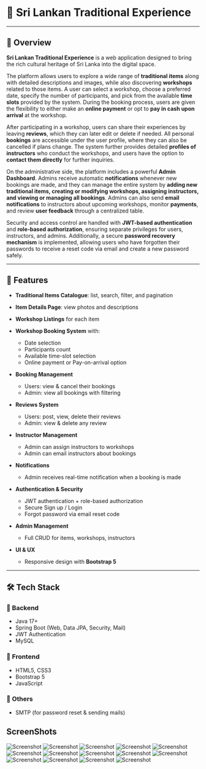 # 🌸 Sri Lankan Traditional Experience  

---

## 📖 Overview  

**Sri Lankan Traditional Experience** is a web application designed to bring the rich cultural heritage of Sri Lanka into the digital space.  

The platform allows users to explore a wide range of **traditional items** along with detailed descriptions and images, while also discovering **workshops** related to those items. A user can select a workshop, choose a preferred date, specify the number of participants, and pick from the available **time slots** provided by the system. During the booking process, users are given the flexibility to either make an **online payment** or opt to **pay in cash upon arrival** at the workshop.  

After participating in a workshop, users can share their experiences by leaving **reviews**, which they can later edit or delete if needed. All personal **bookings** are accessible under the user profile, where they can also be cancelled if plans change. The system further provides detailed **profiles of instructors** who conduct the workshops, and users have the option to **contact them directly** for further inquiries.  

On the administrative side, the platform includes a powerful **Admin Dashboard**. Admins receive automatic **notifications** whenever new bookings are made, and they can manage the entire system by **adding new traditional items, creating or modifying workshops, assigning instructors, and viewing or managing all bookings**. Admins can also send **email notifications** to instructors about upcoming workshops, monitor **payments**, and review **user feedback** through a centralized table.  

Security and access control are handled with **JWT-based authentication** and **role-based authorization**, ensuring separate privileges for users, instructors, and admins. Additionally, a secure **password recovery mechanism** is implemented, allowing users who have forgotten their passwords to receive a reset code via email and create a new password safely.  

---

## 🚀 Features  

- **Traditional Items Catalogue**: list, search, filter, and pagination  
- **Item Details Page**: view photos and descriptions  
- **Workshop Listings** for each item  
- **Workshop Booking System** with:  
  - Date selection  
  - Participants count  
  - Available time-slot selection  
  - Online payment or Pay-on-arrival option  

- **Booking Management**  
  - Users: view & cancel their bookings  
  - Admin: view all bookings with filtering  

- **Reviews System**  
  - Users: post, view, delete their reviews  
  - Admin: view & delete any review  

- **Instructor Management**  
  - Admin can assign instructors to workshops  
  - Admin can email instructors about bookings  

- **Notifications**  
  - Admin receives real-time notification when a booking is made  

- **Authentication & Security**  
  - JWT authentication + role-based authorization  
  - Secure Sign up / Login  
  - Forgot password via email reset code  

- **Admin Management**  
  - Full CRUD for items, workshops, instructors  

- **UI & UX**  
  - Responsive design with **Bootstrap 5**  

---

## 🛠 Tech Stack  

### 🔹 Backend  
- Java 17+  
- Spring Boot (Web, Data JPA, Security, Mail)  
- JWT Authentication  
- MySQL  

### 🔹 Frontend  
- HTML5, CSS3  
- Bootstrap 5  
- JavaScript  

### 🔹 Others  
- SMTP (for password reset & sending mails)

## ScreenShots   

![Screenshot](./FontEnd/assets/screenshots/Screenshot%20(602).png)
![Screenshot](./FontEnd/assets/screenshots/Screenshot%20(603).png)
![Screenshot](./FontEnd/assets/screenshots/Screenshot%20(604).png)
![Screenshot](./FontEnd/assets/screenshots/Screenshot%20(605).png)
![Screenshot](./FontEnd/assets/screenshots/Screenshot%20(606).png)
![Screenshot](./FontEnd/assets/screenshots/Screenshot%20(607).png)
![Screenshot](./FontEnd/assets/screenshots/Screenshot%20(608).png)
![Screenshot](./FontEnd/assets/screenshots/Screenshot%20(609).png)
![Screenshot](./FontEnd/assets/screenshots/Screenshot%20(610).png)
![Screenshot](./FontEnd/assets/screenshots/Screenshot%20(611).png)
![Screenshot](./FontEnd/assets/screenshots/Screenshot%20(612).png)
![Screenshot](./FontEnd/assets/screenshots/Screenshot%20(613).png)
![Screenshot](./FontEnd/assets/screenshots/Screenshot%20(614).png)
![Screenshot](./FontEnd/assets/screenshots/Screenshot%20(615).png)


 
